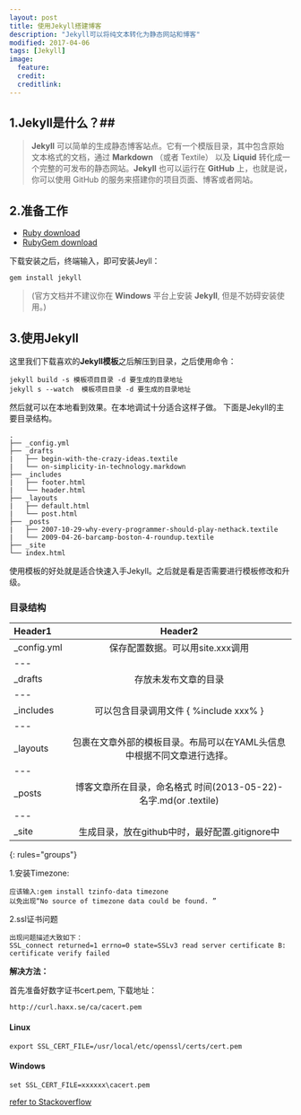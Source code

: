```yaml
---
layout: post
title: 使用Jekyll搭建博客
description: "Jekyll可以将纯文本转化为静态网站和博客"
modified: 2017-04-06
tags: [Jekyll]
image:
  feature: 
  credit: 
  creditlink: 
---
```


## 1.Jekyll是什么？##


> **Jekyll** 可以简单的生成静态博客站点。它有一个模版目录，其中包含原始文本格式的文档，通过 **Markdown** （或者 Textile） 以及 **Liquid** 转化成一个完整的可发布的静态网站。**Jekyll** 也可以运行在 **GitHub** 上，也就是说，你可以使用 GitHub 的服务来搭建你的项目页面、博客或者网站。

## 2.准备工作 ##
 - [Ruby download](http://www.ruby-lang.org/en/downloads/)
 - [RubyGem download](https://rubygems.org/pages/download/)
 
下载安装之后，终端输入，即可安装Jeyll：

	gem install jekyll

> (官方文档并不建议你在 **Windows** 平台上安装 **Jekyll**, 但是不妨碍安装使用。)


## 3.使用Jekyll ##
这里我们下载喜欢的**Jekyll模板**之后解压到目录，之后使用命令：

	jekyll build -s 模板项目目录 -d 要生成的目录地址
	jekyll s --watch  模板项目目录 -d 要生成的目录地址

然后就可以在本地看到效果。在本地调试十分适合这样子做。
下面是Jekyll的主要目录结构。

	.
	├── _config.yml
	├── _drafts
	|   ├── begin-with-the-crazy-ideas.textile
	|   └── on-simplicity-in-technology.markdown
	├── _includes
	|   ├── footer.html
	|   └── header.html
	├── _layouts
	|   ├── default.html
	|   └── post.html
	├── _posts
	|   ├── 2007-10-29-why-every-programmer-should-play-nethack.textile
	|   └── 2009-04-26-barcamp-boston-4-roundup.textile
	├── _site
	└── index.html

使用模板的好处就是适合快速入手Jekyll。之后就是看是否需要进行模板修改和升级。


### 目录结构


| Header1 | Header2 | 
|:--------|:-------:|
| _config.yml  | 保存配置数据。可以用site.xxx调用 | 
|---
| _drafts      | 存放未发布文章的目录  |
|---
| _includes    | 可以包含目录调用文件 \{ %include xxx% \}  |
|---
| _layouts     | 包裹在文章外部的模板目录。布局可以在YAML头信息中根据不同文章进行选择。  |
|---
| _posts       | 博客文章所在目录，命名格式 时间(2013-05-22)-名字.md(or .textile)  |
|---
| _site        | 生成目录，放在github中时，最好配置.gitignore中  |
{: rules="groups"}


1.安装Timezone:

	应该输入:gem install tzinfo-data timezone
	以免出现“No source of timezone data could be found. ”

2.ssl证书问题

	出现问题描述大致如下：
	SSL_connect returned=1 errno=0 state=SSLv3 read server certificate B: certificate verify failed

**解决方法：**

首先准备好数字证书cert.pem, 下载地址：

	http://curl.haxx.se/ca/cacert.pem

#### Linux
	export SSL_CERT_FILE=/usr/local/etc/openssl/certs/cert.pem

#### Windows

	set SSL_CERT_FILE=xxxxxx\cacert.pem


[refer to Stackoverflow](http://stackoverflow.com/questions/4528101/ssl-connect-returned-1-errno-0-state-sslv3-read-server-certificate-b-certificat)